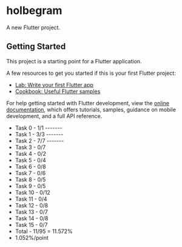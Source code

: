 # holbegram

A new Flutter project.

## Getting Started

This project is a starting point for a Flutter application.

A few resources to get you started if this is your first Flutter project:

- [Lab: Write your first Flutter app](https://docs.flutter.dev/get-started/codelab)
- [Cookbook: Useful Flutter samples](https://docs.flutter.dev/cookbook)

For help getting started with Flutter development, view the
[online documentation](https://docs.flutter.dev/), which offers tutorials,
samples, guidance on mobile development, and a full API reference.

- Task 0 - 1/1 -------
- Task 1 - 3/3 -------
- Task 2 - 7/7 -------
- Task 3 - 0/7
- Task 4 - 0/2
- Task 5 - 0/4
- Task 6 - 0/8
- Task 7 - 0/6
- Task 8 - 0/5
- Task 9 - 0/5
- Task 10 - 0/12
- Task 11 - 0/4
- Task 12 - 0/8
- Task 13 - 0/7
- Task 14 - 0/8
- Task 15 - 0/7
- Total - 11/95 = 11.572%
- 1.052%/point